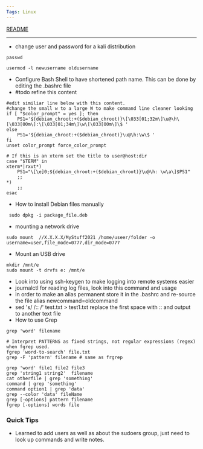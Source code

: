 ```yaml
---
Tags: Linux
---
```


[README](../README.md)

---

- change user and password for a kali distribution
```
passwd

usermod -l newusername oldusername

```

- Configure Bash Shell to have shortened path name. This can be done by editing the .bashrc file  
- #todo refine this content


```
#edit similiar line below with this content.
#change the small w to a large W to make command line cleaner looking
if [ "$color_prompt" = yes ]; then
    PS1='${debian_chroot:+($debian_chroot)}\[\033[01;32m\]\u@\h\[\033[00m\]:\[\033[01;34m\]\w\[\033[00m\]\$ '
else
    PS1='${debian_chroot:+($debian_chroot)}\u@\h:\w\$ '
fi
unset color_prompt force_color_prompt

# If this is an xterm set the title to user@host:dir
case "$TERM" in
xterm*|rxvt*)
    PS1="\[\e]0;${debian_chroot:+($debian_chroot)}\u@\h: \w\a\]$PS1"
    ;;
*)
    ;;
esac
```
- How to install Debian files manually
```
 sudo dpkg -i package_file.deb
```
-  mounting a network drive
```
sudo mount  //X.X.X.X/MyStuff2021 /home/useer/folder -o username=user,file_mode=0777,dir_mode=0777

```
- Mount an USB drive
```
mkdir /mnt/e
sudo mount -t drvfs e: /mnt/e
```

- Look into using ssh-keygen to make logging into remote systems easier
- journalctl for reading log files, look into this command and usage 
- in order to make an alias permanent store it in the .bashrc and re-source the file    alias  newcommand=oldcommand
- sed 's/ /:: /' test.txt > test1.txt  replace the first space with :: and output to another text file
- How to use Grep
```
grep 'word' filename
 
# Interpret PATTERNS as fixed strings, not regular expressions (regex) when fgrep used.
fgrep 'word-to-search' file.txt
grep -F 'pattern' filename # same as frgrep 
 
grep 'word' file1 file2 file3
grep 'string1 string2'  filename
cat otherfile | grep 'something'
command | grep 'something'
command option1 | grep 'data'
grep --color 'data' fileName
grep [-options] pattern filename
fgrep [-options] words file
```

### Quick Tips
- Learned to add users as well as about the sudoers group, just need to look up commands and write notes.
